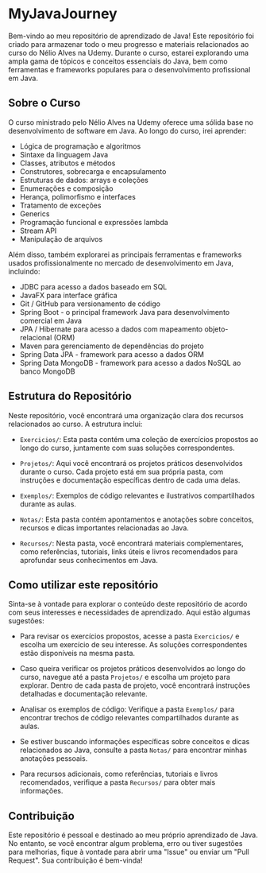 # MyJavaJourney
Bem-vindo ao meu repositório de aprendizado de Java! Este repositório foi criado para armazenar todo o meu progresso e materiais relacionados ao curso do Nélio Alves na Udemy. Durante o curso, estarei explorando uma ampla gama de tópicos e conceitos essenciais do Java, bem como ferramentas e frameworks populares para o desenvolvimento profissional em Java.

## Sobre o Curso
O curso ministrado pelo Nélio Alves na Udemy oferece uma sólida base no desenvolvimento de software em Java. Ao longo do curso, irei aprender:
- Lógica de programação e algoritmos
- Sintaxe da linguagem Java
- Classes, atributos e métodos
- Construtores, sobrecarga e encapsulamento
- Estruturas de dados: arrays e coleções
- Enumerações e composição
- Herança, polimorfismo e interfaces
- Tratamento de exceções
- Generics
- Programação funcional e expressões lambda
- Stream API
- Manipulação de arquivos
  
Além disso, também explorarei as principais ferramentas e frameworks usados profissionalmente no mercado de desenvolvimento em Java, incluindo:

- JDBC para acesso a dados baseado em SQL
- JavaFX para interface gráfica
- Git / GitHub para versionamento de código
- Spring Boot - o principal framework Java para desenvolvimento comercial em Java
- JPA / Hibernate para acesso a dados com mapeamento objeto-relacional (ORM)
- Maven para gerenciamento de dependências do projeto
- Spring Data JPA - framework para acesso a dados ORM
- Spring Data MongoDB - framework para acesso a dados NoSQL ao banco MongoDB


## Estrutura do Repositório

Neste repositório, você encontrará uma organização clara dos recursos relacionados ao curso. A estrutura inclui:

- `Exercicios/`: Esta pasta contém uma coleção de exercícios propostos ao longo do curso, juntamente com suas soluções correspondentes.

- `Projetos/`: Aqui você encontrará os projetos práticos desenvolvidos durante o curso. Cada projeto está em sua própria pasta, com instruções e documentação específicas dentro de cada uma delas.

- `Exemplos/`: Exemplos de código relevantes e ilustrativos compartilhados durante as aulas.

- `Notas/`: Esta pasta contém apontamentos e anotações sobre conceitos, recursos e dicas importantes relacionadas ao Java.

- `Recursos/`: Nesta pasta, você encontrará materiais complementares, como referências, tutoriais, links úteis e livros recomendados para aprofundar seus conhecimentos em Java.

## Como utilizar este repositório

Sinta-se à vontade para explorar o conteúdo deste repositório de acordo com seus interesses e necessidades de aprendizado. Aqui estão algumas sugestões:

- Para revisar os exercícios propostos, acesse a pasta `Exercicios/` e escolha um exercício de seu interesse. As soluções correspondentes estão disponíveis na mesma pasta.

- Caso queira verificar os projetos práticos desenvolvidos ao longo do curso, navegue até a pasta `Projetos/` e escolha um projeto para explorar. Dentro de cada pasta de projeto, você encontrará instruções detalhadas e documentação relevante.

- Analisar os exemplos de código: Verifique a pasta `Exemplos/` para encontrar trechos de código relevantes compartilhados durante as aulas.

- Se estiver buscando informações específicas sobre conceitos e dicas relacionados ao Java, consulte a pasta `Notas/` para encontrar minhas anotações pessoais.

- Para recursos adicionais, como referências, tutoriais e livros recomendados, verifique a pasta `Recursos/` para obter mais informações.

## Contribuição

Este repositório é pessoal e destinado ao meu próprio aprendizado de Java. No entanto, se você encontrar algum problema, erro ou tiver sugestões para melhorias, fique à vontade para abrir uma "Issue" ou enviar um "Pull Request". Sua contribuição é bem-vinda!


